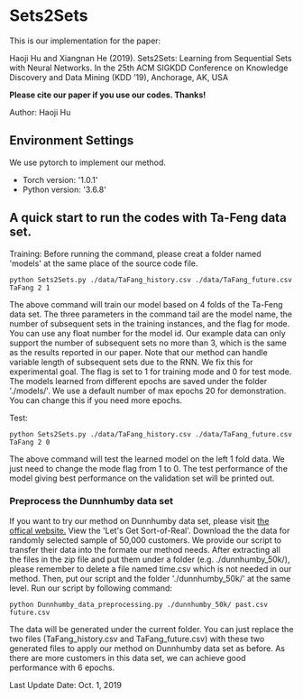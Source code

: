 # Sets2Sets

This is our implementation for the paper: 

Haoji Hu and Xiangnan He (2019). Sets2Sets: Learning from Sequential Sets with Neural Networks. In the 25th ACM SIGKDD Conference on Knowledge Discovery and Data Mining (KDD ’19), Anchorage, AK, USA

**Please cite our paper if you use our codes. Thanks!** 

Author: Haoji Hu

## Environment Settings
We use pytorch to implement our method. 
- Torch version:  '1.0.1'
- Python version: '3.6.8'

## A quick start to run the codes with Ta-Feng data set.

Training:
Before running the command, please creat a folder named 'models' at the same place of the source code file.
```
python Sets2Sets.py ./data/TaFang_history.csv ./data/TaFang_future.csv TaFang 2 1 
```
The above command will train our model based on 4 folds of the Ta-Feng data set. The three parameters in the command tail are the model name, the number of subsequent sets in the training instances, and the flag for mode. You can use any float number for the model id. Our example data can only support the number of subsequent sets no more than 3, which is the same as the results reported in our paper. Note that our method can handle variable length of subsequent sets due to the RNN. We fix this for experimental goal. The flag is set to 1 for training mode and 0 for test mode. The models learned from different epochs are saved under the folder './models/'. We use a default number of max epochs 20 for demonstration. You can change this if you need more epochs. 

Test:
```
python Sets2Sets.py ./data/TaFang_history.csv ./data/TaFang_future.csv TaFang 2 0 
```
The above command will test the learned model on the left 1 fold data. We just need to change the mode flag from 1 to 0. The test  performance of the model giving best performance on the validation set will be printed out.



### Preprocess the Dunnhumby data set

If you want to try our method on Dunnhumby data set, please visit [the offical website.](https://www.dunnhumby.com/careers/engineering/sourcefiles) View the 'Let's Get Sort-of-Real'. Download the the data for randomly selected sample of 50,000 customers. We provide our script to transfer their data into the formate our method needs. After extracting all the files in the zip file and put them under a folder (e.g. ./dunnhumby_50k/), please remember to delete a file named time.csv which is not needed in our method. Then, put our script and the folder './dunnhumby_50k/' at the same level. Run our script by following command:
```
python Dunnhumby_data_preprocessing.py ./dunnhumby_50k/ past.csv future.csv
```
The data will be generated under the current folder. You can just replace the two files (TaFang_history.csv and TaFang_future.csv) with these two generated files to apply our method on Dunnhumby data set as before. As there are more customers in this data set, we can achieve good performance with 6 epochs.


Last Update Date: Oct. 1, 2019
